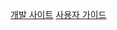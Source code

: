 [개발 사이트](https://coding-factory.tistory.com/category/Mobile/Android)
[사용자 가이드](https://developer.android.com/studio/intro?hl=ko)
